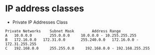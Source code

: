 # IP address classes

- Private IP Addresses Class
```
Private Networks 	Subnet Mask 	   Address Range
A 	10.0.0.0 	    255.0.0.0 	  10.0.0.0 - 10.255.255.255
B 	172.16.0.0   172.31.0.0 	  255.240.0.0 	172.16.0.0 - 172.31.255.255
C 	192.168.0.0 	255.255.0.0 	192.168.0.0 - 192.168.255.255
```
